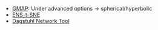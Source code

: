 
- <a href="http://gmap.cs.arizona.edu/">GMAP</a>: Under advanced options -> spherical/hyperbolic
- <a href="https://jacoblmiller.github.io/ENS-t-SNE-web/">ENS-t-SNE</a>
- <a href="https://www.ac.tuwien.ac.at/projects/dagstuhl-network/">Dagstuhl Network Tool</a>